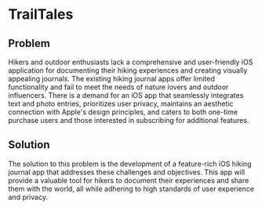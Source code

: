 # TrailTales
## Problem

Hikers and outdoor enthusiasts lack a comprehensive and user-friendly iOS application for documenting their hiking experiences and creating visually appealing journals. The existing hiking journal apps offer limited functionality and fail to meet the needs of nature lovers and outdoor influencers. There is a demand for an iOS app that seamlessly integrates text and photo entries, prioritizes user privacy, maintains an aesthetic connection with Apple's design principles, and caters to both one-time purchase users and those interested in subscribing for additional features.

## Solution

The solution to this problem is the development of a feature-rich iOS hiking journal app that addresses these challenges and objectives. This app will provide a valuable tool for hikers to document their experiences and share them with the world, all while adhering to high standards of user experience and privacy.
